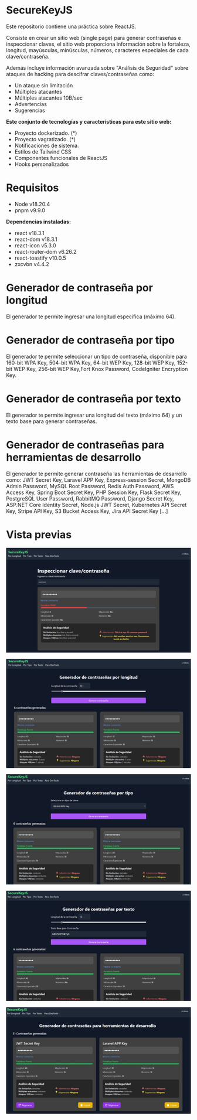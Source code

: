 # SecureKeyJS

Este repositorio contiene una práctica sobre ReactJS.

Consiste en crear un sitio web (single page) para generar contraseñas e inspeccionar claves, el sitio web proporciona información sobre la fortaleza, longitud, mayúsculas, minúsculas, números, caracteres especiales de cada clave/contraseña.

Además incluye información avanzada sobre "Análisis de Seguridad" sobre ataques de hacking para descifrar claves/contraseñas como: 
- Un ataque sin limitación
- Múltiples atacantes
- Múltiples atacantes 10B/sec
- Advertencias
- Sugerencias

**Este conjunto de tecnologías y características para este sitio web:**

- Proyecto dockerizado. (*)
- Proyecto vagratizado. (*)
- Notificaciones de sistema.
- Estilos de Tailwind CSS
- Componentes funcionales de ReactJS
- Hooks personalizados

# Requisitos

- Node v18.20.4
- pnpm v9.9.0

**Dependencias instaladas:**
- react v18.3.1
- react-dom v18.3.1
- react-icon v5.3.0
- react-router-dom v6.26.2
- react-toastify v10.0.5
- zxcvbn v4.4.2

# Generador de contraseña por longitud

El generador te permite ingresar una longitud específica (máximo 64).

# Generador de contraseña por tipo

El generador te permite seleccionar un tipo de contraseña, disponible para 160-bit WPA Key, 504-bit WPA Key, 64-bit WEP Key, 128-bit WEP Key, 152-bit WEP Key, 256-bit WEP Key,Fort Knox Password, CodeIgniter Encryption Key.


# Generador de contraseña por texto

El generador te permite ingresar una longitud del texto (máximo 64) y un texto base para generar contraseñas.

# Generador de contraseñas para herramientas de desarrollo

El generador te permite generar contraseña las herramientas de desarrollo como: JWT Secret Key, Laravel APP Key, Express-session Secret, MongoDB Admin Password, MySQL Root Password, Redis Auth Password, AWS Access Key, Spring Boot Secret Key, PHP Session Key, Flask Secret Key, PostgreSQL User Password, RabbitMQ Password, Django Secret Key, ASP.NET Core Identity Secret, Node.js JWT Secret, Kubernetes API Secret Key, Stripe API Key, S3 Bucket Access Key, Jira API Secret Key [...]

# Vista previas

![preview01.png](/screenshots/preview01.png)

![preview02.png](/screenshots/preview02.png)

![preview03.png](/screenshots/preview03.png)

![preview04.png](/screenshots/preview04.png)

![preview05.png](/screenshots/preview05.png)
